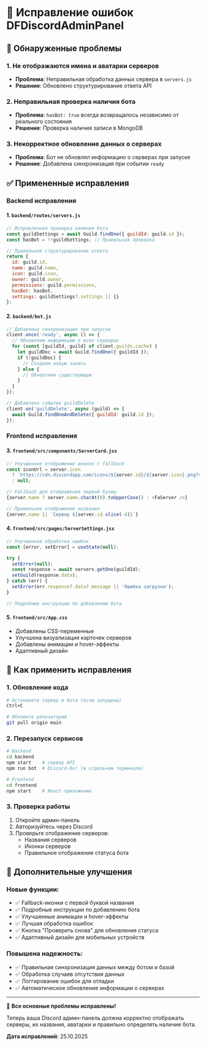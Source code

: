 # 🔧 Исправление ошибок DFDiscordAdminPanel

## 🐛 Обнаруженные проблемы

### 1. **Не отображаются имена и аватарки серверов**
- **Проблема**: Неправильная обработка данных сервера в `servers.js`
- **Решение**: Обновлено структурирование ответа API

### 2. **Неправильная проверка наличия бота**
- **Проблема**: `hasBot: true` всегда возвращалось независимо от реального состояния
- **Решение**: Проверка наличия записи в MongoDB

### 3. **Некорректное обновление данных о серверах**
- **Проблема**: Бот не обновлял информацию о серверах при запуске
- **Решение**: Добавлена синхронизация при событии `ready`

## ✅ Примененные исправления

### Backend исправления

#### 1. `backend/routes/servers.js`
```javascript
// Исправленная проверка наличия бота
const guildSettings = await Guild.findOne({ guildId: guild.id });
const hasBot = !!guildSettings; // Правильная проверка

// Правильное структурирование ответа
return {
  id: guild.id,
  name: guild.name,
  icon: guild.icon,
  owner: guild.owner,
  permissions: guild.permissions,
  hasBot: hasBot,
  settings: guildSettings?.settings || {}
};
```

#### 2. `backend/bot.js`
```javascript
// Добавлена синхронизация при запуске
client.once('ready', async () => {
  // Обновляем информацию о всех серверах
  for (const [guildId, guild] of client.guilds.cache) {
    let guildDoc = await Guild.findOne({ guildId });
    if (!guildDoc) {
      // Создаем новую запись
    } else {
      // Обновляем существующую
    }
  }
});

// Добавлено событие guildDelete
client.on('guildDelete', async (guild) => {
  await Guild.findOneAndDelete({ guildId: guild.id });
});
```

### Frontend исправления

#### 3. `frontend/src/components/ServerCard.jsx`
```javascript
// Улучшенное отображение иконок с fallback
const iconUrl = server.icon
  ? `https://cdn.discordapp.com/icons/${server.id}/${server.icon}.png?size=128`
  : null;

// Fallback для отображения первой буквы
{server.name ? server.name.charAt(0).toUpperCase() : <FaServer />}

// Правильное отображение названия
{server.name || `Сервер ${server.id.slice(-4)}`}
```

#### 4. `frontend/src/pages/ServerSettings.jsx`
```javascript
// Улучшенная обработка ошибок
const [error, setError] = useState(null);

try {
  setError(null);
  const response = await servers.getOne(guildId);
  setGuild(response.data);
} catch (err) {
  setError(err.response?.data?.message || 'Ошибка загрузки');
}

// Подробные инструкции по добавлению бота
```

#### 5. `frontend/src/App.css`
- Добавлены CSS-переменные
- Улучшена визуализация карточек серверов
- Добавлены анимации и hover-эффекты
- Адаптивный дизайн

## 🚀 Как применить исправления

### 1. **Обновление кода**
```bash
# Остановите сервер и бота (если запущены)
Ctrl+C

# Обновите репозиторий
git pull origin main
```

### 2. **Перезапуск сервисов**
```bash
# Backend
cd backend
npm start    # сервер API
npm run bot  # Discord-бот (в отдельном терминале)

# Frontend
cd frontend
npm start    # React-приложение
```

### 3. **Проверка работы**
1. Откройте админ-панель
2. Авторизуйтесь через Discord
3. Проверьте отображение серверов:
   - Названия серверов
   - Иконки серверов
   - Правильное отображение статуса бота

## 📝 Дополнительные улучшения

### Новые функции:
- ✅ Fallback-иконки с первой буквой названия
- ✅ Подробные инструкции по добавлению бота
- ✅ Улучшенные анимации и hover-эффекты
- ✅ Лучшая обработка ошибок
- ✅ Кнопка "Проверить снова" для обновления статуса
- ✅ Адаптивный дизайн для мобильных устройств

### Повышена надежность:
- ✅ Правильная синхронизация данных между ботом и базой
- ✅ Обработка случаев отсутствия данных
- ✅ Логгирование ошибок для отладки
- ✅ Автоматическое обновление информации о серверах

---

🎉 **Все основные проблемы исправлены!**

Теперь ваша Discord админ-панель должна корректно отображать серверы, их названия, аватарки и правильно определять наличие бота.

**Дата исправлений**: 25.10.2025